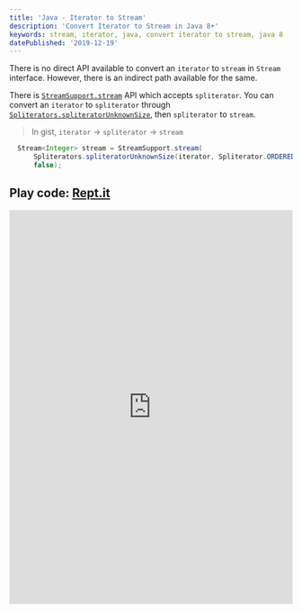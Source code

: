 ```yaml
---
title: 'Java - Iterator to Stream'
description: 'Convert Iterator to Stream in Java 8+'
keywords: stream, iterator, java, convert iterator to stream, java 8
datePublished: '2019-12-19'
---
```


There is no direct API available to convert an `iterator` to `stream` in `Stream` interface. However, there is an indirect path available for the same.

There is [`StreamSupport.stream`](https://docs.oracle.com/javase/8/docs/api/java/util/stream/StreamSupport.html#stream-java.util.Spliterator-boolean-) API which accepts `spliterator`. You can convert an `iterator` to `spliterator` through [`Spliterators.spliteratorUnknownSize`](https://docs.oracle.com/javase/8/docs/api/java/util/Spliterators.html#spliteratorUnknownSize-java.util.Iterator-int-), then `spliterator` to `stream`.

> In gist, `iterator` → `spliterator` → `stream`

```java
  Stream<Integer> stream = StreamSupport.stream(
      Spliterators.spliteratorUnknownSize(iterator, Spliterator.ORDERED),
      false);
```

## Play code: [Rept.it](https://repl.it/@DM8tyProgrammer/iterator-to-stream)

<iframe height="700px" width="100%" src="https://repl.it/@DM8tyProgrammer/iterator-to-stream?lite=true" scrolling="no" frameborder="no" allowtransparency="true" allowfullscreen="true" sandbox="allow-forms allow-pointer-lock allow-popups allow-same-origin allow-scripts allow-modals"></iframe>
